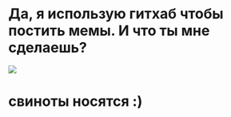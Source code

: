 <h1>Да, я использую гитхаб чтобы постить мемы. И что ты мне сделаешь?</h1>
<img src="https://images-ext-1.discordapp.net/external/4iupmYh6kTUT5UXayHBoE-OPWmtkIrQVepMeARD3Xxg/https/media.discordapp.net/attachments/769731732151861249/789263797814689822/speed.gif"> <h1>свиноты носятся :)</h3>
